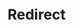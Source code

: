 ---
layout: src/layouts/Redirect.astro
title: Redirect
redirect: https://octopus.com/docs/kubernetes/steps/helm
pubDate:  2024-07-29
navSearch: false
navSitemap: false
navMenu: false
---